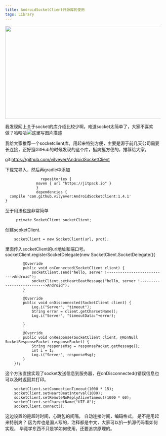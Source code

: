 ```yaml
---
title: AndroidSocketClient开源库的使用 
tags: Library
---
```


<img src="http://i.imgur.com/se1WmJg.jpg" width = "600" height = "300" align=center />

<!--more-->

我发现网上关于socket的库介绍比较少啊，难道socket太简单了，大家不喜欢做？哈哈哈![这里写图片描述](http://img.blog.csdn.net/20160519111525096)

我给大家推荐一个socketclient库，用起来特别方便，主要是源于前几天公司需要长连接，正好逛GitHub的时候发现的这个库，挺爽挺方便的，推荐给大家。

git:https://github.com/vilyever/AndroidSocketClient

下载完导入，然后再gradle中添加		
					
					repositories {
				  maven { url "https://jitpack.io" }
				  }
				  dependencies {
	  compile 'com.github.vilyever:AndroidSocketClient:1.4.1'
	}

至于用法也是非常简单
		
		 private SocketClient socketClient;
创建scoketClient.
	
		socketClient = new SocketClient(url, prot);
里面传入socketClient的url地址和端口号。
				socketClient.registerSocketDelegate(new SocketClient.SocketDelegate(){

            @Override
            public void onConnected(SocketClient client) {
                socketClient.send("hello, server !--------------------------->Android");
                socketClient.setHeartBeatMessage("hello, server !--------------------------->Android");
            }

            @Override
            public void onDisconnected(SocketClient client) {
                Log.i("Server", "timeout");
                String error = client.getCharsetName();
                Log.i("Server", "timeoutData:"+error);

            }

            @Override
            public void onResponse(SocketClient client, @NonNull SocketResponsePacket responsePacket) {
                String responseMsg = responsePacket.getMessage();
                int i = 1;
                Log.i("Server", responseMsg);
            }
        });
这个方法直接实现了socket发送信息到服务器，在onDisconnected()错误信息也可以及时返回并打印。

		socketClient.setConnectionTimeout(1000 * 15);
        socketClient.setHeartBeatInterval(1000);
        socketClient.setRemoteNoReplyAliveTimeout(1000 * 60);
        socketClient.setCharsetName("UTF-8");
        socketClient.connect();
这边设置的是超时时间，心跳包的间隔， 自动连接时间，编码格式。
是不是用起来特别爽？
因为库也是国人写的，注释都是中文，大家可以扒一扒源代码看如何实现， 毕竟学东西不只是学如何使用，还要追求原理的。

